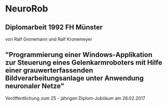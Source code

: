 # NeuroRob

## Diplomarbeit 1992 FH Münster

von Ralf Gronemann und Ralf Kronemeyer

## "Programmierung einer Windows-Applikation zur Steuerung eines Gelenkarmroboters mit Hilfe einer grauwerterfassenden Bildverarbeitungsanlage unter Anwendung neuronaler Netze"


Veröffentlichung zum 25 - jährigen Diplom-Jubiläum am 26.02.2017



